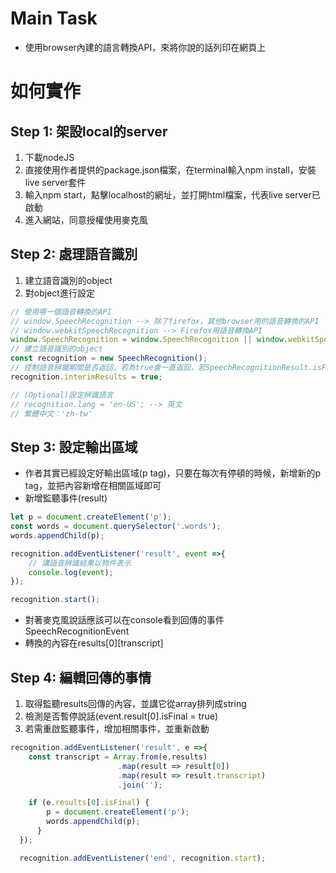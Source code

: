 # Main Task
* 使用browser內建的語言轉換API，來將你說的話列印在網頁上

# 如何實作
## Step 1: 架設local的server
1. 下載nodeJS
2. 直接使用作者提供的package.json檔案，在terminal輸入npm install，安裝live server套件
3. 輸入npm start，點擊localhost的網址，並打開html檔案，代表live server已啟動
4. 進入網站，同意授權使用麥克風

## Step 2: 處理語音識別
1. 建立語音識別的object
2. 對object進行設定
```javascript
// 使用哪一個語音轉換的API
// window.SpeechRecognition --> 除了firefox，其他browser用的語音轉換的API
// window.webkitSpeechRecognition --> Firefox用語音轉換API
window.SpeechRecognition = window.SpeechRecognition || window.webkitSpeechRecognition;
// 建立語音識別的object
const recognition = new SpeechRecognition();
// 控制語音辨識期間是否返回，若為true會一直返回，若SpeechRecognitionResult.isFinal為true時，即結束當前對話。
recognition.interimResults = true;

// (Optional)設定辨識語言
// recognition.lang = 'en-US'; --> 英文
// 繁體中文：'zh-tw'
```

## Step 3: 設定輸出區域
* 作者其實已經設定好輸出區域(p tag)，只要在每次有停頓的時候，新增新的p tag，並把內容新增在相關區域即可
* 新增監聽事件(result)
```javascript
let p = document.createElement('p');
const words = document.querySelector('.words');
words.appendChild(p);

recognition.addEventListener('result', event =>{
    // 講語音辨識結果以物件表示
    console.log(event);
});

recognition.start();
```
* 對著麥克風說話應該可以在console看到回傳的事件SpeechRecognitionEvent
* 轉換的內容在results[0][transcript]

## Step 4: 編輯回傳的事情
1. 取得監聽results回傳的內容，並講它從array排列成string
2. 檢測是否暫停說話(event.result[0].isFinal = true)
3. 若需重啟監聽事件，增加相關事件，並重新啟動
```javascript
recognition.addEventListener('result', e =>{
    const transcript = Array.from(e,results)
                        .map(result => result[0])
                        .map(result => result.transcript)
                        .join('');

    if (e.results[0].isFinal) {
        p = document.createElement('p');
        words.appendChild(p);
      }
  });

  recognition.addEventListener('end', recognition.start);
```
